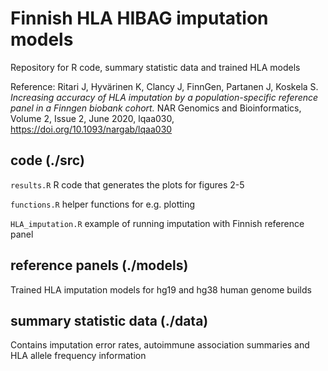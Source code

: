 # Finnish HLA HIBAG imputation models

Repository for R code, summary statistic data and trained HLA models

Reference: 
Ritari J, Hyvärinen K, Clancy J, FinnGen, Partanen J, Koskela S. _Increasing accuracy of HLA imputation by a population-specific reference panel in a Finngen biobank cohort._ NAR Genomics and Bioinformatics, Volume 2, Issue 2, June 2020, lqaa030, https://doi.org/10.1093/nargab/lqaa030 


## code (./src)
`results.R` R code that generates the plots for figures 2-5

`functions.R` helper functions for e.g. plotting

`HLA_imputation.R` example of running imputation with Finnish reference panel


## reference panels (./models)
Trained HLA imputation models for hg19 and hg38 human genome builds

## summary statistic data (./data)
Contains imputation error rates, autoimmune association summaries and HLA allele frequency information
